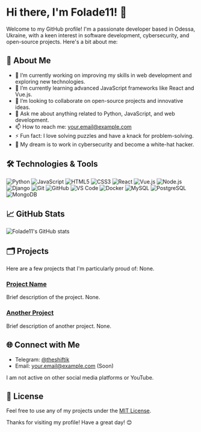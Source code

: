 # Hi there, I'm Folade11! 👋

Welcome to my GitHub profile! I'm a passionate developer based in Odessa, Ukraine, with a keen interest in software development, cybersecurity, and open-source projects. Here's a bit about me:

## 🚀 About Me

- 🔭 I’m currently working on improving my skills in web development and exploring new technologies.
- 🌱 I’m currently learning advanced JavaScript frameworks like React and Vue.js.
- 👯 I’m looking to collaborate on open-source projects and innovative ideas.
- 💬 Ask me about anything related to Python, JavaScript, and web development.
- 📫 How to reach me: [your.email@example.com](mailto:your.email@example.com)
- ⚡ Fun fact: I love solving puzzles and have a knack for problem-solving.
- 🌟 My dream is to work in cybersecurity and become a white-hat hacker.

## 🛠️ Technologies & Tools

![Python](https://img.shields.io/badge/Python-3776AB?style=for-the-badge&logo=python&logoColor=white)
![JavaScript](https://img.shields.io/badge/JavaScript-F7DF1E?style=for-the-badge&logo=javascript&logoColor=black)
![HTML5](https://img.shields.io/badge/HTML5-E34F26?style=for-the-badge&logo=html5&logoColor=white)
![CSS3](https://img.shields.io/badge/CSS3-1572B6?style=for-the-badge&logo=css3&logoColor=white)
![React](https://img.shields.io/badge/React-61DAFB?style=for-the-badge&logo=react&logoColor=black)
![Vue.js](https://img.shields.io/badge/Vue.js-4FC08D?style=for-the-badge&logo=vue.js&logoColor=white)
![Node.js](https://img.shields.io/badge/Node.js-339933?style=for-the-badge&logo=nodedotjs&logoColor=white)
![Django](https://img.shields.io/badge/Django-092E20?style=for-the-badge&logo=django&logoColor=white)
![Git](https://img.shields.io/badge/Git-F05032?style=for-the-badge&logo=git&logoColor=white)
![GitHub](https://img.shields.io/badge/GitHub-181717?style=for-the-badge&logo=github&logoColor=white)
![VS Code](https://img.shields.io/badge/VS%20Code-007ACC?style=for-the-badge&logo=visual-studio-code&logoColor=white)
![Docker](https://img.shields.io/badge/Docker-2496ED?style=for-the-badge&logo=docker&logoColor=white)
![MySQL](https://img.shields.io/badge/MySQL-4479A1?style=for-the-badge&logo=mysql&logoColor=white)
![PostgreSQL](https://img.shields.io/badge/PostgreSQL-336791?style=for-the-badge&logo=postgresql&logoColor=white)
![MongoDB](https://img.shields.io/badge/MongoDB-47A248?style=for-the-badge&logo=mongodb&logoColor=white)

## 📈 GitHub Stats

![Folade11's GitHub stats](https://github-readme-stats.vercel.app/api?username=Folade11&show_icons=true&theme=radical)

## 🗂️ Projects

Here are a few projects that I'm particularly proud of: None.

### [Project Name](https://github.com/Folade11/project-repo)
Brief description of the project. None.

### [Another Project](https://github.com/Folade11/another-project-repo)
Brief description of another project. None.

## 🌐 Connect with Me

- Telegram: [@theshiftik](https://t.me/theshiftik)
- Email: [your.email@example.com](mailto:your.email@example.com) (Soon)

I am not active on other social media platforms or YouTube.

## 📜 License

Feel free to use any of my projects under the [MIT License](LICENSE).

Thanks for visiting my profile! Have a great day! 😊
